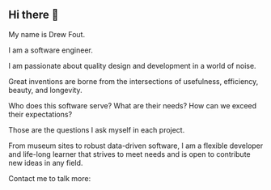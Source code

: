 ## Hi there 👋

My name is Drew Fout. 

I am a software engineer. 

I am passionate about quality design and development in a world of noise. 

Great inventions are borne from the intersections of usefulness, efficiency, beauty, and longevity. 

Who does this software serve? What are their needs? How can we exceed their expectations?

Those are the questions I ask myself in each project. 

From museum sites to robust data-driven software, I am a flexible developer and life-long learner that strives to meet needs and is open to contribute new ideas in any field.

Contact me to talk more: 

 
